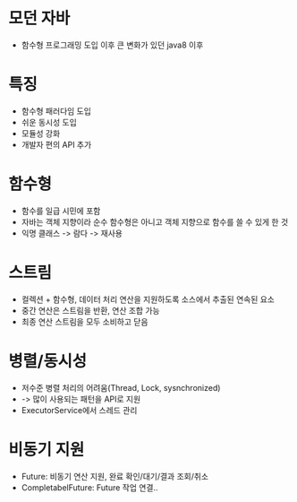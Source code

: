 # 모던 자바
- 함수형 프로그래밍 도입 이후 큰 변화가 있던 java8 이후

# 특징
- 함수형 패러다임 도입
- 쉬운 동시성 도입
- 모듈성 강화
- 개발자 편의 API 추가

# 함수형
- 함수를 일급 시민에 포함
- 자바는 객체 지향이라 순수 함수형은 아니고 객체 지향으로 함수를 쓸 수 있게 한 것
- 익명 클래스 -> 람다 -> 재사용

# 스트림
- 컬렉션 + 함수형, 데이터 처리 연산을 지원하도록 소스에서 추출된 연속된 요소
- 중간 연산은 스트림을 반환, 연산 조합 가능
- 최종 연산 스트림을 모두 소비하고 닫음

# 병렬/동시성
- 저수준 병렬 처리의 어려움(Thread, Lock, sysnchronized)
- -> 많이 사용되는 패턴을 API로 지원
- ExecutorService에서 스레드 관리

# 비동기 지원
- Future: 비동기 연산 지원, 완료 확인/대기/결과 조회/취소
- CompletabelFuture: Future 작업 연결..